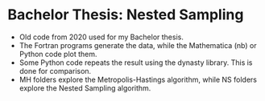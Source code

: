 # Bachelor Thesis: Nested Sampling

- Old code from 2020 used for my Bachelor thesis.
- The Fortran programs generate the data, while the Mathematica (nb) or Python code plot them.
- Some Python code repeats the result using the dynasty library. This is done for comparison.
- MH folders explore the Metropolis-Hastings algorithm, while NS folders explore the Nested Sampling algorithm.
